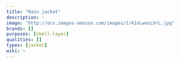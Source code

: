 ```yaml
---
title: "Rain jacket"
description: ~
image: "http://ecx.images-amazon.com/images/I/41nLwexLVrL.jpg"
brands: []
purposes: [shell-layer]
qualities: []
types: [jacket]
wiki: ~
---
```

